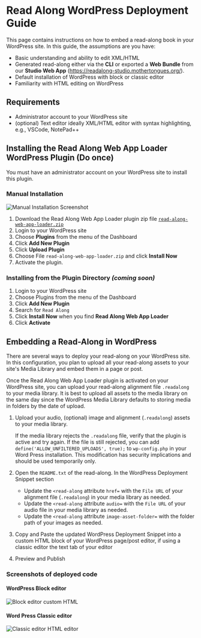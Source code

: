 # Read Along WordPress Deployment Guide

This page contains instructions on how to embed a read-along book in your WordPress site. In this guide, the assumptions are you have:

- Basic understanding and ability to edit XML/HTML
- Generated read-along either via the **CLI** or exported a **Web Bundle** from our **Studio Web App** (https://readalong-studio.mothertongues.org/).
- Default installation of WordPress with block or classic editor
- Familiarity with HTML editing on WordPress

## Requirements

- Administrator account to your WordPress site
- (optional) Text editor ideally XML/HTML editor with syntax highlighting, e.g., VSCode, NotePad++

## Installing the Read Along Web App Loader WordPress Plugin (Do once)

You must have an administrator account on your WordPress site to install this plugin.

### Manual Installation

![Manual Installation Screenshot](read-along-web-app-loader/assets/screenshot-manual-install.png)

1. Download the Read Along Web App Loader plugin zip file [`read-along-web-app-loader.zip`](read-along-web-app-loader.zip)
2. Login to your WordPress site
3. Choose **Plugins** from the menu of the Dashboard
4. Click **Add New Plugin**
5. Click **Upload Plugin**
6. Choose File `read-along-web-app-loader.zip` and click **Install Now**
7. Activate the plugin.

### Installing from the Plugin Directory _(coming soon)_

1. Login to your WordPress site
2. Choose Plugins from the menu of the Dashboard
3. Click **Add New Plugin**
4. Search for `Read Along`
5. Click **Install Now** when you find **Read Along Web App Loader**
6. Click **Activate**

## Embedding a Read-Along in WordPress

There are several ways to deploy your read-along on your WordPress site. In this configuration, you plan to upload all your read-along assets to your site's Media Library and embed them in a page or post.

Once the Read Along Web App Loader plugin is activated on your WordPress site, you can upload your read-along alignment file `.readalong` to your media library. It is best to upload all assets to the media library on the same day since the WordPress Media Library defaults to storing media in folders by the date of upload.

1. Upload your audio, (optional) image and alignment (`.readalong`) assets to your media library.

   If the media library rejects the `.readalong` file, verify that the plugin is active and try again. If the file is still rejected, you can add `define('ALLOW_UNFILTERED_UPLOADS', true);` to `wp-config.php` in your Word Press installation. This modification has security implications and should be used temporarily only.

2. Open the `README.txt` of the read-along. In the WordPress Deployment Snippet section
   - Update the `<read-along` attribute `href=` with the `File URL` of your alignment file (`.readalong`) in your media library as needed.
   - Update the `<read-along` attribute `audio=` with the `File URL` of your audio file in your media library as needed.
   - Update the `<read-along` attribute `image-asset-folder=` with the folder path of your images as needed.
3. Copy and Paste the updated WordPress Deployment Snippet into a custom HTML block of your WordPress page/post editor, if using a classic editor the text tab of your editor
4. Preview and Publish

### Screenshots of deployed code

#### WordPress Block editor

![Block editor custom HTML](read-along-web-app-loader/assets/screenshot-3.png)

#### Word Press Classic editor

![Classic editor HTML editor](read-along-web-app-loader/assets/screenshot-1.png)

